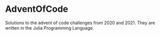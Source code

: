 # AdventOfCode
Solutions to the advent of code challenges from 2020 and 2021. They are written in the Julia Programming Language.
